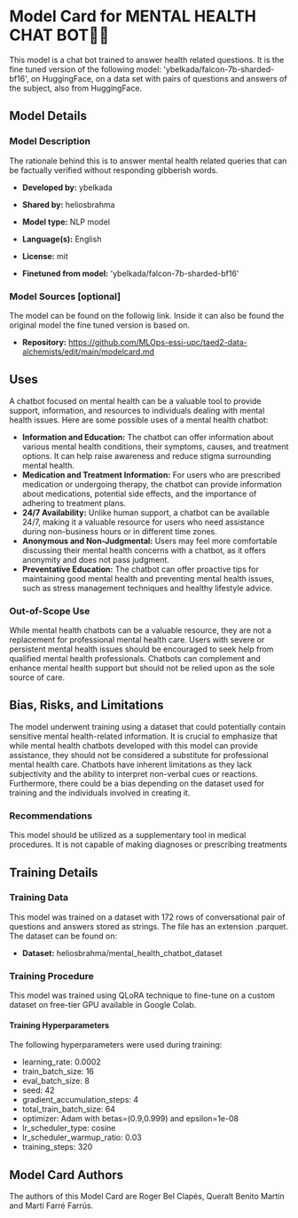 

# Model Card for MENTAL HEALTH CHAT BOT🤖🏥

This model is a chat bot trained to answer health related questions. It is the fine tuned version of the following model: 'ybelkada/falcon-7b-sharded-bf16', on HuggingFace, on a data set with pairs of questions and answers of the subject, also from HuggingFace.

## Model Details

### Model Description

The rationale behind this is to answer mental health related queries that can be factually verified without responding gibberish words.

- **Developed by:** ybelkada

- **Shared by:** heliosbrahma
- **Model type:** NLP model
- **Language(s):** English
- **License:** mit
- **Finetuned from model:** 'ybelkada/falcon-7b-sharded-bf16'

### Model Sources [optional]

The model can be found on the followig link. Inside it can also be found the original model the fine tuned version is based on.

- **Repository:** https://github.com/MLOps-essi-upc/taed2-data-alchemists/edit/main/modelcard.md

## Uses

A chatbot focused on mental health can be a valuable tool to provide support, information, and resources to individuals dealing with mental health issues. Here are some possible uses of a mental health chatbot:

- **Information and Education:** The chatbot can offer information about various mental health conditions, their symptoms, causes, and treatment options. It can help raise awareness and reduce stigma surrounding mental health.
- **Medication and Treatment Information:** For users who are prescribed medication or undergoing therapy, the chatbot can provide information about medications, potential side effects, and the importance of adhering to treatment plans.
- **24/7 Availability:** Unlike human support, a chatbot can be available 24/7, making it a valuable resource for users who need assistance during non-business hours or in different time zones.
- **Anonymous and Non-Judgmental:** Users may feel more comfortable discussing their mental health concerns with a chatbot, as it offers anonymity and does not pass judgment.
- **Preventative Education:** The chatbot can offer proactive tips for maintaining good mental health and preventing mental health issues, such as stress management techniques and healthy lifestyle advice.

### Out-of-Scope Use

While mental health chatbots can be a valuable resource, they are not a replacement for professional mental health care. Users with severe or persistent mental health issues should be encouraged to seek help from qualified mental health professionals. Chatbots can complement and enhance mental health support but should not be relied upon as the sole source of care.

## Bias, Risks, and Limitations

The model underwent training using a dataset that could potentially contain sensitive mental health-related information. It is crucial to emphasize that while mental health chatbots developed with this model can provide assistance, they should not be considered a substitute for professional mental health care. Chatbots have inherent limitations as they lack subjectivity and the ability to interpret non-verbal cues or reactions. Furthermore, there could be a bias depending on the dataset used for training and the individuals involved in creating it.

### Recommendations

This model should be utilized as a supplementary tool in medical procedures. It is not capable of making diagnoses or prescribing treatments

## Training Details

### Training Data

This model was trained on a dataset with 172 rows of conversational pair of questions and answers stored as strings. The file has an extension .parquet.
The dataset can be found on:

- **Dataset:** heliosbrahma/mental_health_chatbot_dataset

### Training Procedure 
This model was trained using QLoRA technique to fine-tune on a custom dataset on free-tier GPU available in Google Colab.


#### Training Hyperparameters
The following hyperparameters were used during training:

- learning_rate: 0.0002
- train_batch_size: 16
- eval_batch_size: 8
- seed: 42
- gradient_accumulation_steps: 4
- total_train_batch_size: 64
- optimizer: Adam with betas=(0.9,0.999) and epsilon=1e-08
- lr_scheduler_type: cosine
- lr_scheduler_warmup_ratio: 0.03
- training_steps: 320


## Model Card Authors
The authors of this Model Card are Roger Bel Clapés, Queralt Benito Martín and Martí Farré Farrús.
